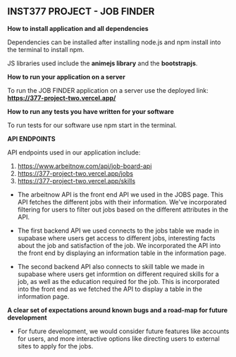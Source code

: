 INST377 PROJECT - JOB FINDER 
-----------------------------

**How to install application and all dependencies**

Dependencies can be installed after installing node.js and npm install into the terminal to install npm. 

JS libraries used include the **animejs library** and the **bootstrapjs**. 

**How to run your application on a server**

To run the JOB FINDER application on a server use the deployed link: 
**https://377-project-two.vercel.app/** 

**How to run any tests you have written for your software**

To run tests for our software use npm start in the terminal. 

**API ENDPOINTS**

API endpoints used in our application include:
1. https://www.arbeitnow.com/api/job-board-api
2. https://377-project-two.vercel.app/jobs
3. https://377-project-two.vercel.app/skills 

- The arbeitnow API is the front end API we used in the JOBS page. 
This API fetches the different jobs with their information. We've incorporated 
filtering for users to filter out jobs based on the different attributes in the API. 

- The first backend API we used connects to the jobs table we made in supabase where users get access
to different jobs, interesting facts about the job and satisfaction of the job. 
We incorporated the API into the front end by displaying an information table in the 
information page. 

- The second backend API also connects to skill table we made in supabase where users 
get informtion on different required skills for a job, as well as the education required for the job. 
This is incorporated into the front end as we fetched the API to display a table 
in the information page. 


**A clear set of expectations around known bugs and a road-map for future development**
- For future development, we would consider future features like accounts for users, 
and more interactive options like directing users to external sites to apply for the jobs. 
